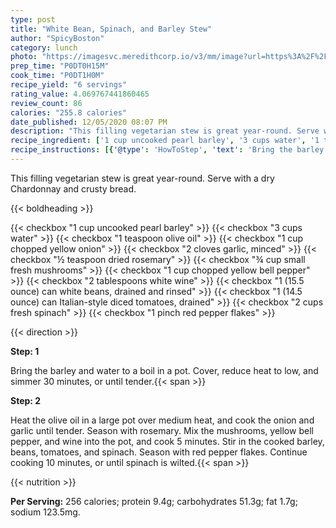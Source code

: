 ```yaml
---
type: post
title: "White Bean, Spinach, and Barley Stew"
author: "SpicyBoston"
category: lunch
photo: "https://imagesvc.meredithcorp.io/v3/mm/image?url=https%3A%2F%2Fimages.media-allrecipes.com%2Fuserphotos%2F974133.jpg"
prep_time: "P0DT0H15M"
cook_time: "P0DT1H0M"
recipe_yield: "6 servings"
rating_value: 4.069767441860465
review_count: 86
calories: "255.8 calories"
date_published: 12/05/2020 08:07 PM
description: "This filling vegetarian stew is great year-round. Serve with a dry Chardonnay and crusty bread."
recipe_ingredient: ['1 cup uncooked pearl barley', '3 cups water', '1 teaspoon olive oil', '1 cup chopped yellow onion', '2 cloves garlic, minced', '½ teaspoon dried rosemary', '¾ cup small fresh mushrooms', '1 cup chopped yellow bell pepper', '2 tablespoons white wine', '1 (15.5 ounce) can white beans, drained and rinsed', '1 (14.5 ounce) can Italian-style diced tomatoes, drained', '2 cups fresh spinach', '1 pinch red pepper flakes']
recipe_instructions: [{'@type': 'HowToStep', 'text': 'Bring the barley and water to a boil in a pot. Cover, reduce heat to low, and simmer 30 minutes, or until tender.\n'}, {'@type': 'HowToStep', 'text': 'Heat the olive oil in a large pot over medium heat, and cook the onion and garlic until tender. Season with rosemary. Mix the mushrooms, yellow bell pepper, and wine into the pot, and cook 5 minutes. Stir in the cooked barley, beans, tomatoes, and spinach. Season with red pepper flakes. Continue cooking 10 minutes, or until spinach is wilted.\n'}]
---
```


This filling vegetarian stew is great year-round. Serve with a dry Chardonnay and crusty bread. 

{{< boldheading >}}

{{< checkbox "1 cup uncooked pearl barley" >}}
{{< checkbox "3 cups water" >}}
{{< checkbox "1 teaspoon olive oil" >}}
{{< checkbox "1 cup chopped yellow onion" >}}
{{< checkbox "2 cloves garlic, minced" >}}
{{< checkbox "½ teaspoon dried rosemary" >}}
{{< checkbox "¾ cup small fresh mushrooms" >}}
{{< checkbox "1 cup chopped yellow bell pepper" >}}
{{< checkbox "2 tablespoons white wine" >}}
{{< checkbox "1 (15.5 ounce) can white beans, drained and rinsed" >}}
{{< checkbox "1 (14.5 ounce) can Italian-style diced tomatoes, drained" >}}
{{< checkbox "2 cups fresh spinach" >}}
{{< checkbox "1 pinch red pepper flakes" >}}


{{< direction >}}

**Step: 1**

Bring the barley and water to a boil in a pot. Cover, reduce heat to low, and simmer 30 minutes, or until tender.{{< span >}}

**Step: 2**

Heat the olive oil in a large pot over medium heat, and cook the onion and garlic until tender. Season with rosemary. Mix the mushrooms, yellow bell pepper, and wine into the pot, and cook 5 minutes. Stir in the cooked barley, beans, tomatoes, and spinach. Season with red pepper flakes. Continue cooking 10 minutes, or until spinach is wilted.{{< span >}}

{{< nutrition >}}

**Per Serving:** 256 calories; protein 9.4g; carbohydrates 51.3g; fat 1.7g; sodium 123.5mg.